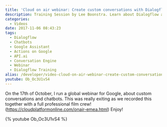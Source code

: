 ```yaml
---
title: 'Cloud on air webinar: Create custom conversations with Dialogflow'
description: Training Session by Lee Boonstra. Learn about Dialogflow and Chatbots.
categories:
  - Videos
date: 2017-11-06 08:43:23
tags: 
  - Dialogflow
  - Chatbots
  - Google Assistant
  - Actions on Google
  - API.ai
  - Conversation Engine
  - Webinar
  - Dialogflow Training
alias: /developer/video-cloud-on-air-webinar-create-custom-conversations-with-dialogflow/
youtube: Ob_Oc3U1vS4
---
```


On the 17th of October, I run a global webinar for Google, about custom conversations and chatbots. This was really exiting as we recorded this together with a full professional film crew!(https://cloudplatformonline.com/onair-emea.html) Enjoy! 
<!--more-->

{% youtube Ob_Oc3U1vS4 %}

